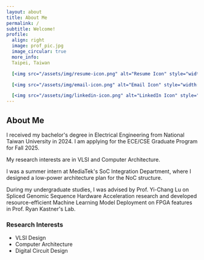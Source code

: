 ```yaml
---
layout: about
title: About Me
permalink: /
subtitle: Welcome!
profile:
  align: right
  image: prof_pic.jpg
  image_circular: true
  more_info:
  Taipei, Taiwan

  [<img src="/assets/img/resume-icon.png" alt="Resume Icon" style="width: 20px; height: 20px; vertical-align: middle;"> Résumé](/assets/pdf/Wen_Chieh_Lo_resume.pdf)

  [<img src="/assets/img/email-icon.png" alt="Email Icon" style="width: 20px; height: 20px; vertical-align: middle;"> Email](mailto:jack910817@gmail.com)

  [<img src="/assets/img/linkedin-icon.png" alt="LinkedIn Icon" style="width: 20px; height: 20px; vertical-align: middle;"> LinkedIn](https://www.linkedin.com/in/laurentlo0817)
---
```


## About Me

I received my bachelor's degree in Electrical Engineering from National Taiwan University in 2024. I am applying for the ECE/CSE Graduate Program for Fall 2025.

My research interests are in VLSI and Computer Architecture.

I was a summer intern at MediaTek's SoC Integration Department, where I designed a low-power architecture plan for the NoC structure.

During my undergraduate studies, I was advised by Prof. Yi-Chang Lu on Spliced Genomic Sequence Hardware Acceleration research and developed resource-efficient Machine Learning Model Deployment on FPGA features in Prof. Ryan Kastner's Lab.

### Research Interests

* VLSI Design
* Computer Architecture
* Digital Circuit Design
